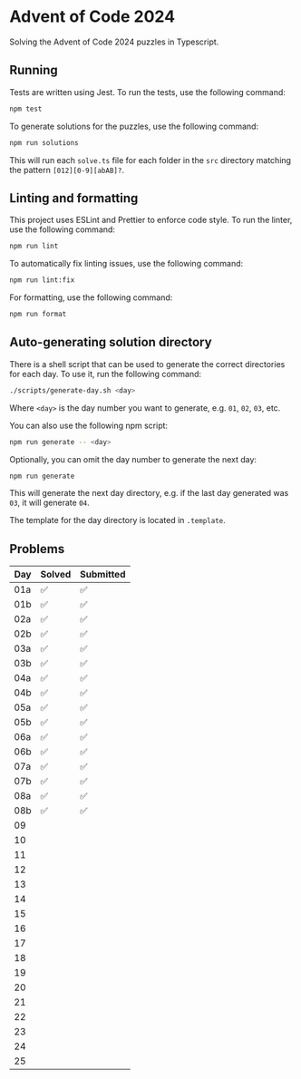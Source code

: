 # Advent of Code 2024

Solving the Advent of Code 2024 puzzles in Typescript.

## Running

Tests are written using Jest. To run the tests, use the following command:

```bash
npm test
```

To generate solutions for the puzzles, use the following command:

```bash
npm run solutions
```

This will run each `solve.ts` file for each folder in the `src`
directory matching the pattern `[012][0-9][abAB]?`.

## Linting and formatting

This project uses ESLint and Prettier to enforce code style. To run the linter,
use the following command:

```bash
npm run lint
```

To automatically fix linting issues, use the following command:

```bash
npm run lint:fix
```

For formatting, use the following command:

```bash
npm run format
```

## Auto-generating solution directory

There is a shell script that can be used to generate the correct directories
for each day. To use it, run the following command:

```bash
./scripts/generate-day.sh <day>
```

Where `<day>` is the day number you want to generate, e.g. `01`, `02`, `03`, etc.

You can also use the following npm script:

```bash
npm run generate -- <day>
```

Optionally, you can omit the day number to generate the next day:

```bash
npm run generate
```

This will generate the next day directory, e.g. if the last day generated was `03`,
it will generate `04`.

The template for the day directory is located in `.template`.

## Problems

| Day | Solved | Submitted |
|-----|--------|-----------|
| 01a | ✅      | ✅         |
| 01b | ✅      | ✅         |
| 02a | ✅      | ✅         |
| 02b | ✅      | ✅         |
| 03a | ✅      | ✅         |
| 03b | ✅      | ✅         |
| 04a | ✅      | ✅         |
| 04b | ✅      | ✅         |
| 05a | ✅      | ✅         |
| 05b | ✅      | ✅         |
| 06a | ✅      | ✅         |
| 06b | ✅      | ✅         |
| 07a | ✅      | ✅         |
| 07b | ✅      | ✅         |
| 08a | ✅      | ✅         |
| 08b | ✅      | ✅         |
| 09  |        |           |
| 10  |        |           |
| 11  |        |           |
| 12  |        |           |
| 13  |        |           |
| 14  |        |           |
| 15  |        |           |
| 16  |        |           |
| 17  |        |           |
| 18  |        |           |
| 19  |        |           |
| 20  |        |           |
| 21  |        |           |
| 22  |        |           |
| 23  |        |           |
| 24  |        |           |
| 25  |        |           |

